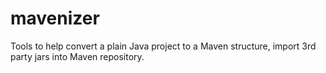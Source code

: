 # mavenizer
Tools to help convert a plain Java project to a Maven structure, import 3rd party jars into Maven repository.
